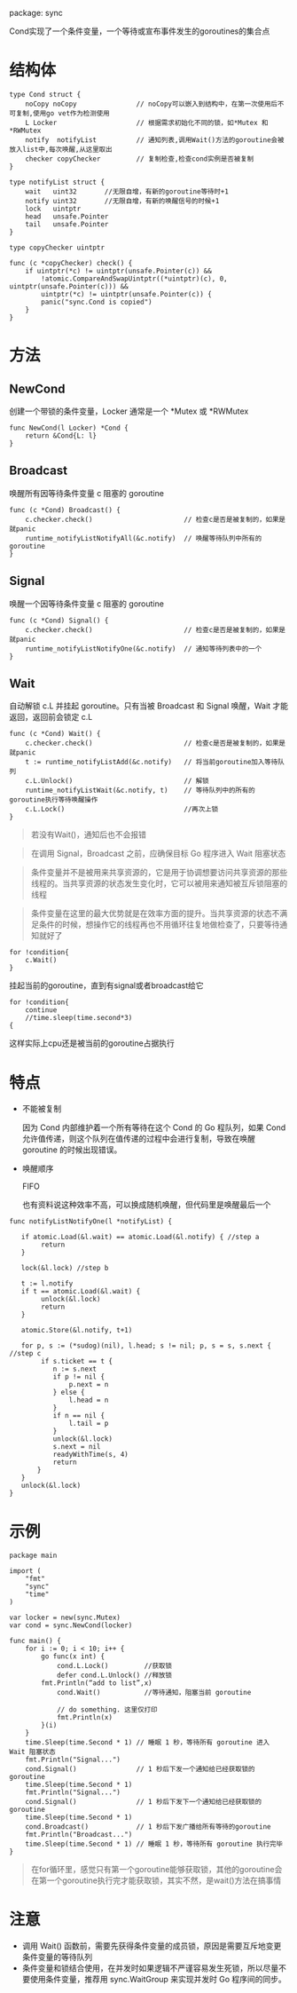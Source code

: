 package:  sync

Cond实现了一个条件变量，一个等待或宣布事件发生的goroutines的集合点

# 结构体
```
type Cond struct {
    noCopy noCopy               // noCopy可以嵌入到结构中，在第一次使用后不可复制,使用go vet作为检测使用
    L Locker                    // 根据需求初始化不同的锁，如*Mutex 和 *RWMutex
    notify  notifyList          // 通知列表,调用Wait()方法的goroutine会被放入list中,每次唤醒,从这里取出
    checker copyChecker         // 复制检查,检查cond实例是否被复制
}

type notifyList struct {
    wait   uint32       //无限自增，有新的goroutine等待时+1
    notify uint32       //无限自增，有新的唤醒信号的时候+1
    lock   uintptr
    head   unsafe.Pointer
    tail   unsafe.Pointer
}

type copyChecker uintptr

func (c *copyChecker) check() {
    if uintptr(*c) != uintptr(unsafe.Pointer(c)) &&
        !atomic.CompareAndSwapUintptr((*uintptr)(c), 0, uintptr(unsafe.Pointer(c))) &&
        uintptr(*c) != uintptr(unsafe.Pointer(c)) {
        panic("sync.Cond is copied")
    }
}
```
# 方法

## NewCond

创建一个带锁的条件变量，Locker 通常是一个 *Mutex 或 *RWMutex

```
func NewCond(l Locker) *Cond {
    return &Cond{L: l}
}
```


## Broadcast

唤醒所有因等待条件变量 c 阻塞的 goroutine
```
func (c *Cond) Broadcast() {
    c.checker.check()                       // 检查c是否是被复制的，如果是就panic
    runtime_notifyListNotifyAll(&c.notify)  // 唤醒等待队列中所有的goroutine
}
```
## Signal
  
  唤醒一个因等待条件变量 c 阻塞的 goroutine
```
func (c *Cond) Signal() {
    c.checker.check()                       // 检查c是否是被复制的，如果是就panic
    runtime_notifyListNotifyOne(&c.notify)  // 通知等待列表中的一个 
}
```

## Wait
  
  自动解锁 c.L 并挂起 goroutine。只有当被 Broadcast 和 Signal 唤醒，Wait 才能返回，返回前会锁定 c.L
```
func (c *Cond) Wait() {  
    c.checker.check()                       // 检查c是否是被复制的，如果是就panic
    t := runtime_notifyListAdd(&c.notify)   // 将当前goroutine加入等待队列
    c.L.Unlock()                            // 解锁
    runtime_notifyListWait(&c.notify, t)    // 等待队列中的所有的goroutine执行等待唤醒操作
    c.L.Lock()                              //再次上锁
}
```
> 若没有Wait()，通知后也不会报错

> 在调用 Signal，Broadcast 之前，应确保目标 Go 程序进入 Wait 阻塞状态

> 条件变量并不是被用来共享资源的，它是用于协调想要访问共享资源的那些线程的。当共享资源的状态发生变化时，它可以被用来通知被互斥锁阻塞的线程

> 条件变量在这里的最大优势就是在效率方面的提升。当共享资源的状态不满足条件的时候，想操作它的线程再也不用循环往复地做检查了，只要等待通知就好了


```
for !condition{
    c.Wait()
}
```
挂起当前的goroutine，直到有signal或者broadcast给它
```
for !condition{
    continue
    //time.sleep(time.second*3)
{
```
这样实际上cpu还是被当前的goroutine占据执行

# 特点
- 不能被复制
  
  因为 Cond 内部维护着一个所有等待在这个 Cond 的 Go 程队列，如果 Cond 允许值传递，则这个队列在值传递的过程中会进行复制，导致在唤醒 goroutine 的时候出现错误。
- 唤醒顺序

  FIFO
  
  也有资料说这种效率不高，可以换成随机唤醒，但代码里是唤醒最后一个
  
```
func notifyListNotifyOne(l *notifyList) {

   if atomic.Load(&l.wait) == atomic.Load(&l.notify) { //step a
        return
   }

   lock(&l.lock) //step b

   t := l.notify
   if t == atomic.Load(&l.wait) {
        unlock(&l.lock)
        return
   }

   atomic.Store(&l.notify, t+1)  

   for p, s := (*sudog)(nil), l.head; s != nil; p, s = s, s.next { //step c
        if s.ticket == t {
           n := s.next
           if p != nil {
               p.next = n
           } else {
               l.head = n
           }
           if n == nil {
               l.tail = p
           }
           unlock(&l.lock)
           s.next = nil
           readyWithTime(s, 4)
           return
       }
   }
   unlock(&l.lock)
}
```

# 示例
```
package main

import (
    "fmt"
    "sync"
    "time"
)

var locker = new(sync.Mutex)
var cond = sync.NewCond(locker)

func main() {
    for i := 0; i < 10; i++ {
        go func(x int) {
            cond.L.Lock()         //获取锁
            defer cond.L.Unlock() //释放锁
	    fmt.Println(“add to list”,x)
            cond.Wait()           //等待通知，阻塞当前 goroutine
            
            // do something. 这里仅打印
            fmt.Println(x)
        }(i)
    }   
    time.Sleep(time.Second * 1)	// 睡眠 1 秒，等待所有 goroutine 进入 Wait 阻塞状态
    fmt.Println("Signal...")
    cond.Signal()               // 1 秒后下发一个通知给已经获取锁的 goroutine
    time.Sleep(time.Second * 1)
    fmt.Println("Signal...")
    cond.Signal()               // 1 秒后下发下一个通知给已经获取锁的 goroutine
    time.Sleep(time.Second * 1)
    cond.Broadcast()            // 1 秒后下发广播给所有等待的goroutine
    fmt.Println("Broadcast...")
    time.Sleep(time.Second * 1)	// 睡眠 1 秒，等待所有 goroutine 执行完毕
}
```

>	在for循环里，感觉只有第一个goroutine能够获取锁，其他的goroutine会在第一个goroutine执行完才能获取锁，其实不然，是wait()方法在搞事情



# 注意
- 调用 Wait() 函数前，需要先获得条件变量的成员锁，原因是需要互斥地变更条件变量的等待队列
- 条件变量和锁结合使用，在并发时如果逻辑不严谨容易发生死锁，所以尽量不要使用条件变量，推荐用 sync.WaitGroup 来实现并发时 Go 程序间的同步。
